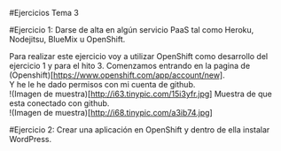 #Ejercicios Tema 3

#Ejercicio 1: Darse de alta en algún servicio PaaS tal como Heroku, Nodejitsu, BlueMix u OpenShift.

Para realizar este ejercicio voy a utilizar OpenShift como desarrollo del ejercicio 1 y para el hito 3.
Comenzamos entrando en la pagina de (Openshift)[https://www.openshift.com/app/account/new].  
Y he le he dado permisos con mi cuenta de github.  
!(Imagen de muestra)[http://i63.tinypic.com/15i3yfr.jpg]
Muestra de que esta conectado con github.  
!(Imagen de muestra)[http://i68.tinypic.com/a3ib74.jpg]
  
#Ejercicio 2: Crear una aplicación en OpenShift y dentro de ella instalar WordPress.


